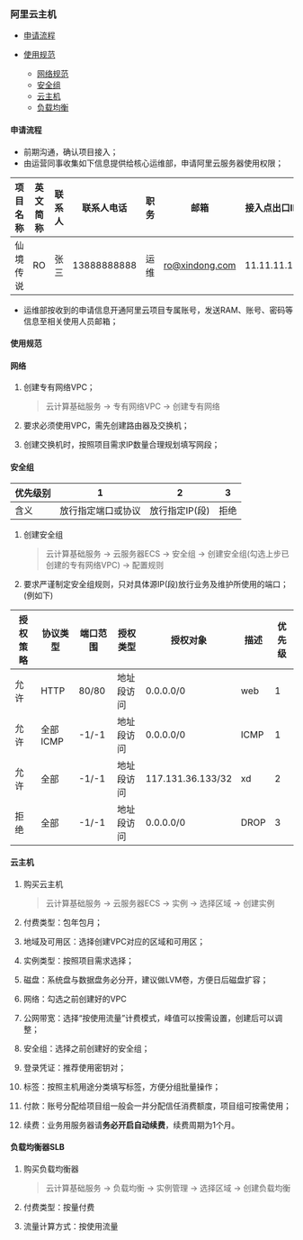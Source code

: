 <h3 >阿里云主机</h3>

  - [申请流程](#1)
  
  - [使用规范](#2)
      - [网络规范](#3)
      - [安全组](#4)
      - [云主机](#5)
      - [负载均衡](#6)
   
<h4 id="1">申请流程</h4>

* 前期沟通，确认项目接入；
* 由运营同事收集如下信息提供给核心运维部，申请阿里云服务器使用权限；

项目名称|英文简称|联系人|联系人电话|职务|邮箱|接入点出口IP
------|-------|-----|--------|----|---|----------
仙境传说|RO|张三|13888888888|运维|ro@xindong.com|11.11.11.11

* 运维部按收到的申请信息开通阿里云项目专属账号，发送RAM、账号、密码等信息至相关使用人员邮箱；

<h4 id="2">使用规范</h4>

<h4 id="3">网络</h4>

1. 创建专有网络VPC；

    > 云计算基础服务 -> 专有网络VPC -> 创建专有网络

2. 要求必须使用VPC，需先创建路由器及交换机；
3. 创建交换机时，按照项目需求IP数量合理规划填写网段；

<h4 id="4">安全组</h4>

优先级别|1|2|3
----|---|---|---
含义|放行指定端口或协议|放行指定IP(段)|拒绝

1. 创建安全组

    > 云计算基础服务 -> 云服务器ECS -> 安全组 -> 创建安全组(勾选上步已创建的专有网络VPC) -> 配置规则

2.  要求严谨制定安全组规则，只对具体源IP(段)放行业务及维护所使用的端口；(例如下)

授权策略|协议类型|端口范围|授权类型|授权对象|描述|优先级
------|-------|-------|-------|------|---|------
允许|HTTP|80/80|地址段访问|0.0.0.0/0|web|1
允许|全部ICMP|-1/-1|地址段访问|0.0.0.0/0|ICMP|1
允许|全部|-1/-1|地址段访问|117.131.36.133/32|xd|2
拒绝|全部|-1/-1|地址段访问|0.0.0.0/0|DROP|3

<h4 id="5">云主机</h4>

1. 购买云主机

   > 云计算基础服务 -> 云服务器ECS -> 实例 -> 选择区域 -> 创建实例

2. 付费类型：包年包月；
3. 地域及可用区：选择创建VPC对应的区域和可用区；
4. 实例类型：按照项目需求选择；
5. 磁盘：系统盘与数据盘务必分开，建议做LVM卷，方便日后磁盘扩容；
6. 网络：勾选之前创建好的VPC
7. 公网带宽：选择“按使用流量”计费模式，峰值可以按需设置，创建后可以调整；
8. 安全组：选择之前创建好的安全组；
9. 登录凭证：推荐使用密钥对；
10. 标签：按照主机用途分类填写标签，方便分组批量操作；
11. 付款：账号分配给项目组一般会一并分配信任消费额度，项目组可按需使用；
12. 续费：业务用服务器请<B>务必开启自动续费</B>，续费周期为1个月。


<h4 id="6">负载均衡器SLB</h4>

1. 购买负载均衡器

   > 云计算基础服务 -> 负载均衡 -> 实例管理 -> 选择区域 -> 创建负载均衡

2. 付费类型：按量付费
3. 流量计算方式：按使用流量
